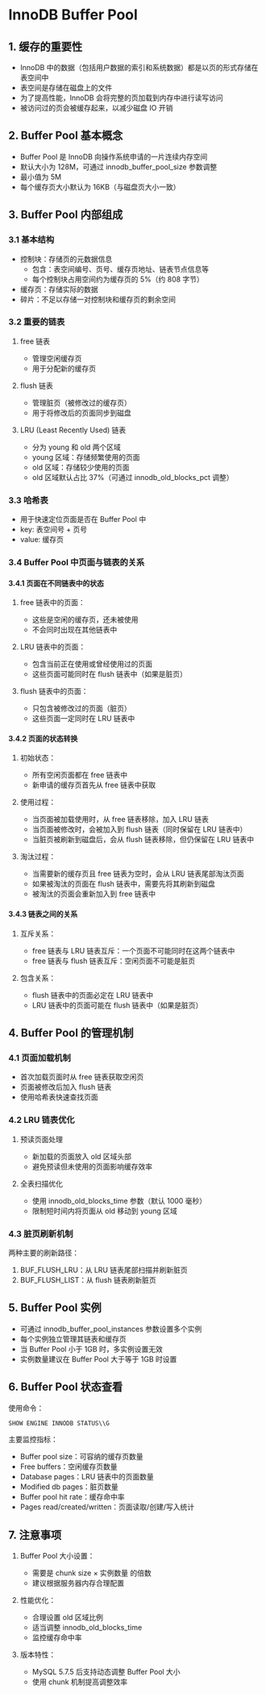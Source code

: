 # InnoDB Buffer Pool

## 1. 缓存的重要性

- InnoDB 中的数据（包括用户数据的索引和系统数据）都是以页的形式存储在表空间中
- 表空间是存储在磁盘上的文件
- 为了提高性能，InnoDB 会将完整的页加载到内存中进行读写访问
- 被访问过的页会被缓存起来，以减少磁盘 IO 开销

## 2. Buffer Pool 基本概念

- Buffer Pool 是 InnoDB 向操作系统申请的一片连续内存空间
- 默认大小为 128M，可通过 innodb_buffer_pool_size 参数调整
- 最小值为 5M
- 每个缓存页大小默认为 16KB（与磁盘页大小一致）

## 3. Buffer Pool 内部组成

### 3.1 基本结构
- 控制块：存储页的元数据信息
  - 包含：表空间编号、页号、缓存页地址、链表节点信息等
  - 每个控制块占用空间约为缓存页的 5%（约 808 字节）
- 缓存页：存储实际的数据
- 碎片：不足以存储一对控制块和缓存页的剩余空间

### 3.2 重要的链表
1. free 链表
   - 管理空闲缓存页
   - 用于分配新的缓存页

2. flush 链表
   - 管理脏页（被修改过的缓存页）
   - 用于将修改后的页面同步到磁盘

3. LRU (Least Recently Used) 链表
   - 分为 young 和 old 两个区域
   - young 区域：存储频繁使用的页面
   - old 区域：存储较少使用的页面
   - old 区域默认占比 37%（可通过 innodb_old_blocks_pct 调整）

### 3.3 哈希表
- 用于快速定位页面是否在 Buffer Pool 中
- key: 表空间号 + 页号
- value: 缓存页

### 3.4 Buffer Pool 中页面与链表的关系

#### 3.4.1 页面在不同链表中的状态
1. free 链表中的页面：
   - 这些是空闲的缓存页，还未被使用
   - 不会同时出现在其他链表中

2. LRU 链表中的页面：
   - 包含当前正在使用或曾经使用过的页面
   - 这些页面可能同时在 flush 链表中（如果是脏页）

3. flush 链表中的页面：
   - 只包含被修改过的页面（脏页）
   - 这些页面一定同时在 LRU 链表中

#### 3.4.2 页面的状态转换
1. 初始状态：
   - 所有空闲页面都在 free 链表中
   - 新申请的缓存页首先从 free 链表中获取

2. 使用过程：
   - 当页面被加载使用时，从 free 链表移除，加入 LRU 链表
   - 当页面被修改时，会被加入到 flush 链表（同时保留在 LRU 链表中）
   - 当脏页被刷新到磁盘后，会从 flush 链表移除，但仍保留在 LRU 链表中

3. 淘汰过程：
   - 当需要新的缓存页且 free 链表为空时，会从 LRU 链表尾部淘汰页面
   - 如果被淘汰的页面在 flush 链表中，需要先将其刷新到磁盘
   - 被淘汰的页面会重新加入到 free 链表中

#### 3.4.3 链表之间的关系
1. 互斥关系：
   - free 链表与 LRU 链表互斥：一个页面不可能同时在这两个链表中
   - free 链表与 flush 链表互斥：空闲页面不可能是脏页

2. 包含关系：
   - flush 链表中的页面必定在 LRU 链表中
   - LRU 链表中的页面可能在 flush 链表中（如果是脏页）

## 4. Buffer Pool 的管理机制

### 4.1 页面加载机制
- 首次加载页面时从 free 链表获取空闲页
- 页面被修改后加入 flush 链表
- 使用哈希表快速查找页面

### 4.2 LRU 链表优化
1. 预读页面处理
   - 新加载的页面放入 old 区域头部
   - 避免预读但未使用的页面影响缓存效率

2. 全表扫描优化
   - 使用 innodb_old_blocks_time 参数（默认 1000 毫秒）
   - 限制短时间内将页面从 old 移动到 young 区域

### 4.3 脏页刷新机制
两种主要的刷新路径：
1. BUF_FLUSH_LRU：从 LRU 链表尾部扫描并刷新脏页
2. BUF_FLUSH_LIST：从 flush 链表刷新脏页

## 5. Buffer Pool 实例

- 可通过 innodb_buffer_pool_instances 参数设置多个实例
- 每个实例独立管理其链表和缓存页
- 当 Buffer Pool 小于 1GB 时，多实例设置无效
- 实例数量建议在 Buffer Pool 大于等于 1GB 时设置

## 6. Buffer Pool 状态查看

使用命令：
```sql
SHOW ENGINE INNODB STATUS\\G
```

主要监控指标：
- Buffer pool size：可容纳的缓存页数量
- Free buffers：空闲缓存页数量
- Database pages：LRU 链表中的页面数量
- Modified db pages：脏页数量
- Buffer pool hit rate：缓存命中率
- Pages read/created/written：页面读取/创建/写入统计

## 7. 注意事项

1. Buffer Pool 大小设置：
   - 需要是 chunk size × 实例数量 的倍数
   - 建议根据服务器内存合理配置

2. 性能优化：
   - 合理设置 old 区域比例
   - 适当调整 innodb_old_blocks_time
   - 监控缓存命中率

3. 版本特性：
   - MySQL 5.7.5 后支持动态调整 Buffer Pool 大小
   - 使用 chunk 机制提高调整效率

